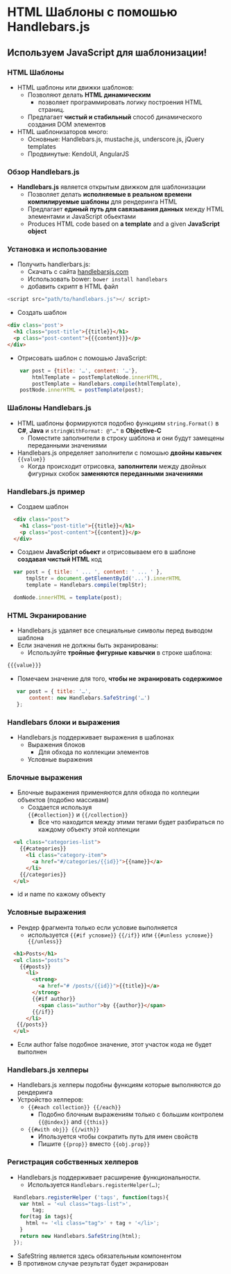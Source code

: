 # HTML Шаблоны с помошью Handlebars.js
## Используем JavaScript для шаблонизации!

### HTML Шаблоны
- HTML шаблоны или движки шаблонов:
  - Позволяют делать **HTML динамическим**
    - позволяет программировать логику построения HTML страниц.
  - Предлагает **чистый и стабильный** способ динамического создания DOM элементов
- HTML шаблонизаторов много:
  - Основные: Handlebars.js, mustache.js, underscore.js, jQuery templates
  - Продвинутые: KendoUI, AngularJS

### Обзор Handlebars.js
- **Handlebars.js** является открытым движком для шаблонизации
  - Позволяет делать **исполняемые в реальном времени компилируемые шаблоны** для рендеринга HTML
  - Предлагает **единый путь для савязывания данных** между HTML элементами и JavaScript обьектами
  - Produces HTML code based on **a template** and a given **JavaScript object**

### Установка и использование
- Получить handlerbars.js:
  - Скачать с сайта [handlebarsjs.com](http://handlebarsjs.com)
  - Использовать bower:  `bower install handlebars`
  - добавить скрипт в HTML файл

```js
<script src="path/to/handlebars.js"></ script>
```

- Создать шаблон

```html
<div class='post'>
  <h1 class="post-title">{{title}}</h1>
  <p class="post-content">{{{content}}}</p>
</div>
```
- Отрисовать шаблон с помошью JavaScript:

```js
    var post = {title: '…', content: '…'},
        htmlTemplate = postTemplateNode.innerHTML,
        postTemplate = Handlebars.compile(htmlTemplate),
    postNode.innerHTML = postTemplate(post);
```

### Шаблоны Handlebars.js
- HTML шаблоны формируются подобно функциям `string.Format()` в **C#**, **Java** и `stringWithFormat: @"…"` в **Objective-C**
  - Поместите заполнители в строку шаблона и они будут замещены переданными значениями
- Handlebars.js определяет заполнители с помошью **двойны кавычек** `{{value}}`
  - Когда происходит отрисовка, **заполнители** между двойных фигурных скобок **заменяются переданными значениями**

### Handlebars.js пример
- Создаем шаблон

```html
  <div class="post">
    <h1 class="post-title">{{title}}</h1>
    <p class="post-content">{{content}}</p>
  </div>
```
- Создаем **JavaScript обьект** и отрисовываем его в шаблоне **создавая чистый HTML** код

```js
  var post = { title: ' ... ', content: ' ... ' },
      tmplStr = document.getElementById('...').innerHTML
      template = Handlebars.compile(tmplStr);

  domNode.innerHTML = template(post);
```

### HTML Экранирование
- Handlebars.js удаляет все специальные символы перед выводом шаблона
- Если значения не должны быть экранированы:
    - Используйте **тройные фигурные кавычки** в строке шаблона:

```js
{{{value}}}
```
- Помечаем значение для того, **чтобы не экранировать содержимое**

```js
   var post = { title: '…',
       content: new Handlebars.SafeString('…')
   };
```
### Handlebars блоки и  выражения
- Handlebars.js поддерживает выражения в шаблонах
  - Выражения блоков
    - Для обхода по коллекции элементов
  - Условные выражения

### Блочные выражения
- Блочные выражения применяются длля обхода по коллеции объектов (подобно массивам)
  - Создается используя <br>`{{#collection}}` и `{{/collection}}`
    - Все что находится между этими тегами будет разбираться по каждому объекту этой коллекции

```html
  <ul class="categories-list">
    {{#categories}}
      <li class="category-item">
        <a href="#/categories/{{id}}">{{name}}</a>
      </li>
    {{/categories}}
  </ul>
```

- id и name по кажому объекту</span>

### Условные выражения
- Рендер фрагмента только если условие выполняется
  - используется `{{#if условие}}` `{{/if}}` или `{{#unless условие}} {{/unless}}`

```html
  <h1>Posts</h1>
  <ul class="posts">
    {{#posts}}
      <li>
        <strong>
          <a href="# /posts/{{id}}">{{title}}</a>
        </strong>
        {{#if author}}
          <span class="author">by {{author}}</span>
        {{/if}}
      </li>
   {{/posts}}
  </ul>
```

- Если author false подобное значение,  этот участок кода не будет выполнен

### Handlebars.js хелперы

- Handlebars.js хелперы подобны функциям которые выполняются до рендеринга
- Устройство хелперов:
  - `{{#each collection}} {{/each}}`
    - Подобно блочным выражениям только с большим контролем `{{@index}}` and `{{this}}`
  - `{{#with obj}} {{/with}}`
    - Ипользуется чтобы сократить путь для имен свойств
    - Пишите `{{prop}}` вместо `{{obj.prop}}`

### Регистрация собственных хелперов
- Handlebars.js поддерживает расширение функциональности.
  - Используется `Handlebars.registerHelper(…)`;

```js
  Handlebars.registerHelper ('tags', function(tags){
    var html = '<ul class="tags-list">',
        tag;
    for(tag in tags){
      html += '<li class="tag">' + tag + '</li>';
    }
    return new Handlebars.SafeString(html);
  });
```

- SafeString является здесь обязательным компонентом
- В противном случае результат будет экранирован

